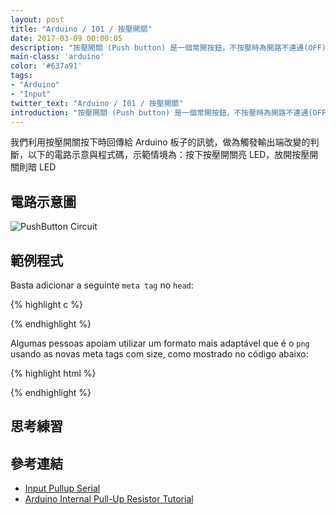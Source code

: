 ```yaml
---
layout: post
title: "Arduino / I01 / 按壓開關"
date: 2017-03-09 00:00:05
description: "按壓開關 (Push button) 是一個常開按鈕，不按壓時為開路不連通(OFF)，按壓時形成短路連通(ON)。"
main-class: 'arduino'
color: '#637a91'
tags:
- "Arduino"
- "Input"
twitter_text: "Arduino / I01 / 按壓開關"
introduction: "按壓開關 (Push button) 是一個常開按鈕，不按壓時為開路不連通(OFF)，按壓時形成短路連通(ON)。"
---
```


我們利用按壓開關按下時回傳給 Arduino 板子的訊號，做為觸發輸出端改變的判斷，以下的電路示意與程式碼，示範情境為：按下按壓開關亮 LED，放開按壓開關則暗 LED

## 電路示意圖

![PushButton Circuit](https://www.arduino.cc/en/uploads/Tutorial/inputPullupButton.png)

## 範例程式

Basta adicionar a seguinte `meta tag` no `head`:

{% highlight c %}
<link rel="shortcut icon" href="/img/icons/favicon.ico" type="image/x-icon">
{% endhighlight %}

Algumas pessoas apoiam utilizar um formato mais adaptável que é o `png` usando as novas meta tags com size, como mostrado no código abaixo:

{% highlight html %}
<link rel="icon" type="image/png" href="/favicon-16x16.png" sizes="16x16">
<link rel="icon" type="image/png" href="/favicon-32x32.png" sizes="32x32">
<link rel="icon" type="image/png" href="/favicon-96x96.png" sizes="96x96">
{% endhighlight %}

## 思考練習

## 參考連結
* [Input Pullup Serial](https://www.arduino.cc/en/Tutorial/InputPullupSerial)
* [Arduino Internal Pull-Up Resistor Tutorial](https://www.baldengineer.com/arduino-internal-pull-up-resistor-tutorial.html)
